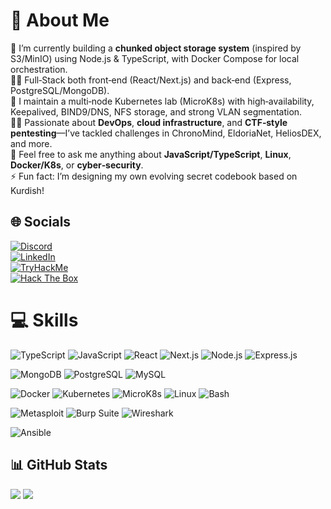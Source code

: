 # 💫 About Me
🔭 I’m currently building a **chunked object storage system** (inspired by S3/MinIO) using Node.js & TypeScript, with Docker Compose for local orchestration.  
👩‍💻 Full‑Stack both front‑end (React/Next.js) and back‑end (Express, PostgreSQL/MongoDB).  
🔧 I maintain a multi‑node Kubernetes lab (MicroK8s) with high‑availability, Keepalived, BIND9/DNS, NFS storage, and strong VLAN segmentation.  
🧑‍💼 Passionate about **DevOps**, **cloud infrastructure**, and **CTF‑style pentesting**—I’ve tackled challenges in ChronoMind, EldoriaNet, HeliosDEX, and more.  
💬 Feel free to ask me anything about **JavaScript/TypeScript**, **Linux**, **Docker/K8s**, or **cyber‑security**.  
⚡ Fun fact: I’m designing my own evolving secret codebook based on Kurdish!

## 🌐 Socials
[![Discord](https://img.shields.io/badge/Discord-%237289DA.svg?style=for-the-badge&logo=discord&logoColor=white)](https://discord.gg/your-handle)  
[![LinkedIn](https://img.shields.io/badge/LinkedIn-%230077B5.svg?style=for-the-badge&logo=linkedin&logoColor=white)](https://linkedin.com/in/omed-akram-a645bb227)  
[![TryHackMe](https://img.shields.io/badge/TryHackMe-%23121011.svg?style=for-the-badge&logo=tryhackme&logoColor=red)](https://tryhackme.com/p/your-profile)  
[![Hack The Box](https://img.shields.io/badge/Hack_The_Box-111927?style=for-the-badge&logo=hackthebox&logoColor=9FEF00)](https://www.hackthebox.com/home/users/profile/your-id)  

# 💻 Skills

<!-- Frontend / Backend / DevOps / Security -->
![TypeScript](https://img.shields.io/badge/typescript-%23007ACC.svg?style=for-the-badge&logo=typescript&logoColor=white)
![JavaScript](https://img.shields.io/badge/javascript-%23323330.svg?style=for-the-badge&logo=javascript&logoColor=%23F7DF1E)
![React](https://img.shields.io/badge/react-%2320232a.svg?style=for-the-badge&logo=react&logoColor=%2361DAFB)
![Next.js](https://img.shields.io/badge/Next.js-black?style=for-the-badge&logo=next.js&logoColor=white)
![Node.js](https://img.shields.io/badge/node.js-6DA55F?style=for-the-badge&logo=node.js&logoColor=white)
![Express.js](https://img.shields.io/badge/express.js-%23404d59?style=for-the-badge&logo=express&logoColor=%2361DAFB)

![MongoDB](https://img.shields.io/badge/mongodb-%234ea94b?style=for-the-badge&logo=mongodb&logoColor=white)
![PostgreSQL](https://img.shields.io/badge/postgresql-%23316192?style=for-the-badge&logo=postgresql&logoColor=white)
![MySQL](https://img.shields.io/badge/mysql-%2300f?style=for-the-badge&logo=mysql&logoColor=white)

![Docker](https://img.shields.io/badge/docker-%230db7ed?style=for-the-badge&logo=docker&logoColor=white)
![Kubernetes](https://img.shields.io/badge/kubernetes-%23326ce5?style=for-the-badge&logo=kubernetes&logoColor=white)
![MicroK8s](https://img.shields.io/badge/MicroK8s-1F2023?style=for-the-badge&logo=ubuntu&logoColor=white)
![Linux](https://img.shields.io/badge/linux-%23000?style=for-the-badge&logo=linux&logoColor=white)
![Bash](https://img.shields.io/badge/bash-%23121011?style=for-the-badge&logo=gnu-bash&logoColor=white)

![Metasploit](https://img.shields.io/badge/metasploit-4E8CDE?style=for-the-badge&logo=metasploit&logoColor=white)
![Burp Suite](https://img.shields.io/badge/burp_suite-ff5722?style=for-the-badge&logo=burp-suite&logoColor=white)
![Wireshark](https://img.shields.io/badge/wireshark-1679A7?style=for-the-badge&logo=wireshark&logoColor=white)

![Ansible](https://img.shields.io/badge/ansible-%23000000?style=for-the-badge&logo=ansible&logoColor=white)

## 📊 GitHub Stats
![](https://github-readme-stats.vercel.app/api?username=Omed0&theme=dark&include_all_commits=true&count_private=true)
![](https://github-readme-stats.vercel.app/api/top-langs/?username=Omed0&theme=dark&layout=compact)
